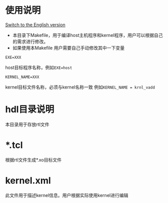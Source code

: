 # 使用说明

[Switch to the English version](./README.md)

* 本目录下Makefile，用于编译host主机程序和kernel程序，用户可以根据自己的需求进行修改。
*  如果使用本Makefile 用户需要自己手动修改其中一下变量

  `EXE=XXX`

  host目标程序名称，例如`EXE=host`

  `KERNEL_NAME=XXX`

  kernel目标文件名称，必须与kernel名称一致
  例如`KERNEL_NAME = krnl_vadd`


# hdl目录说明
本目录用于存放rtl文件
# *.tcl
根据rtl文件生成*.xo目标文件
# kernel.xml
此文件用于描述kernel信息。用户根据实际使用kernel进行编辑
